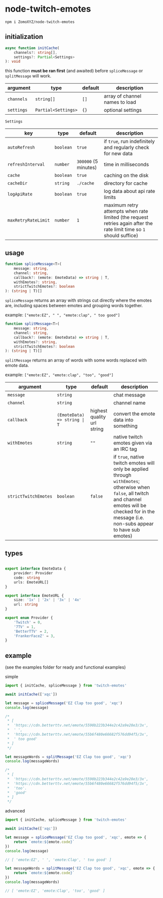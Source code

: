 # node-twitch-emotes

`npm i ZomoXYZ/node-twitch-emotes`

## initialization

```ts
async function initCache(
    channels?: string[],
    settings?: Partial<Settings>
): void
```

this function **must be ran first** (and awaited) before `spliceMessage` or `splitMessage` will work.

| argument   | type                | default | description                    |
|------------|---------------------|---------|--------------------------------|
| `channels` | `string[]`          | `[]`    | array of channel names to load |
| `settings` | `Partial<Settings>` | `{}`    | optional settings              |

`Settings`

| key                 | type      | default              | description                                                  |
|---------------------|-----------|----------------------|--------------------------------------------------------------|
| `autoRefresh`       | `boolean` | `true`               | if `true`, run indefinitely and regularly check for new data |
| `refreshInterval`   | `number`  | `300000` (5 minutes) | time in milliseconds                                         |
| `cache`             | `boolean` | `true`               | caching on the disk                                          |
| `cacheDir`          | `string`  | `./cache`            | directory for cache                                          |
| `logApiRate`        | `boolean` | `true`               | log data about api rate limits                               |
| `maxRetryRateLimit` | `number`  | `1`                  | maximum retry attempts when rate limited (the request retries again after the rate limit time so `1` should suffice) |

## usage

```ts
function spliceMessage<T>(
    message: string,
    channel: string,
    callback?: (emote: EmoteData) => string | T,
    withEmotes?: string,
    strictTwitchEmotes?: boolean
): (string | T)[]
```

`spliceMessage` returns an array with strings cut directly where the emotes are, including spaces between emotes and grouping words together.

example: `["emote:EZ", " ", "emote:clap", " too good"]`

```ts
function splitMessage<T>(
    message: string,
    channel: string,
    callback?: (emote: EmoteData) => string | T,
    withEmotes?: string,
    strictTwitchEmotes?: boolean
): (string | T)[]
```

`splitMessage` returns an array of words with some words replaced with emote data.

example: `["emote:EZ", "emote:clap", "too", "good"]`

| argument             | type                         | default                    | description                               |
|----------------------|------------------------------|----------------------------|-------------------------------------------|
| `message`            | `string`                     |                            | chat message                              |
| `channel`            | `string`                     |                            | channel name                              |
| `callback`           | `(EmoteData) => string \| T` | highest quality url string | convert the emote data into something     |
| `withEmotes`         | `string`                     | `""`                       | native twitch emotes given via an IRC tag |
| `strictTwitchEmotes` | `boolean`                    | `false`                    | if `true`, native twitch emotes will only be applied through `withEmotes`; otherwise when `false`, all twitch and channel emotes will be checked for in the message (i.e. non-subs appear to have sub emotes) |

## types

```ts

export interface EmoteData {
    provider: Provider
    code: string
    urls: EmoteURL[]
}

export interface EmoteURL {
    size: '1x' | '2x' | '3x' | '4x'
    url: string
}

export enum Provider {
    'Twitch' = 0,
    '7TV' = 1,
    'BetterTTV' = 2,
    'FrankerFaceZ' = 3,
}
```

## example

(see the examples folder for ready and functional examples)

simple

```ts
import { initCache, spliceMessage } from 'twitch-emotes'

await initCache(['xqc'])

let message = spliceMessage('EZ Clap too good', 'xqc')
console.log(message)

/* 
 * [
 *  'https://cdn.betterttv.net/emote/5590b223b344e2c42a9e28e3/3x',
 *  ' ',
 *  'https://cdn.betterttv.net/emote/55b6f480e66682f576dd94f5/3x',
 *  ' too good'
 * ]
 */

let messageWords = splitMessage('EZ Clap too good', 'xqc')
console.log(messageWords)

/* 
 * [
 *  'https://cdn.betterttv.net/emote/5590b223b344e2c42a9e28e3/3x',
 *  'https://cdn.betterttv.net/emote/55b6f480e66682f576dd94f5/3x',
 *  'too'.
 *  'good'
 * ]
 */
```

advanced

```ts
import { initCache, spliceMessage } from 'twitch-emotes'

await initCache(['xqc'])

let message = spliceMessage('EZ Clap too good', 'xqc', emote => {
    return `emote:${emote.code}`
})
console.log(message)

// [ 'emote:EZ', ' ', 'emote:Clap', ' too good' ]

let messageWords = splitMessage('EZ Clap too good', 'xqc', emote => {
    return `emote:${emote.code}`
})
console.log(messageWords)

// [ 'emote:EZ', 'emote:Clap', 'too', 'good' ]
```
